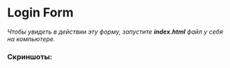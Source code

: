 # Login Form

*Чтобы увидеть в действии эту форму, запустите **index.html** файл у себя на компьютере.*

### Скриншоты:
